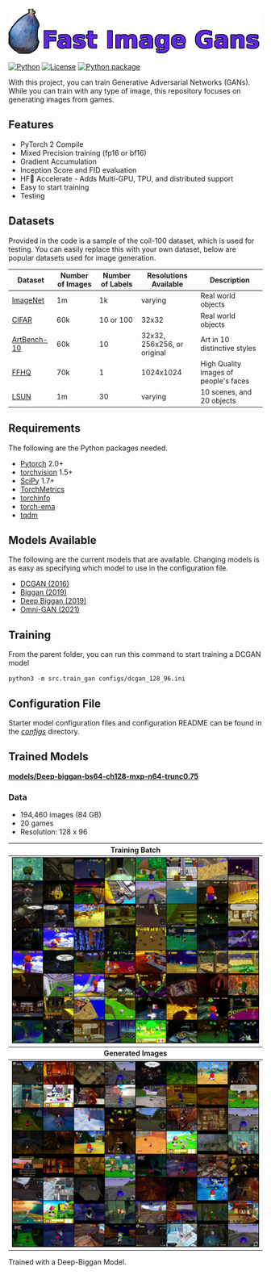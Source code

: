 ![Fast Image Gans with a picture of a fig to the left of it](logo/FigsName.png) 

[![Python](https://img.shields.io/badge/Python-3.8--3.11-blue)](https://www.python.org/downloads/) [![License](https://img.shields.io/badge/License-GPL--3.0-yellow)](https://github.com/gcervantes8/Game-Image-Generator/blob/master/LICENSE) [![Python package](https://github.com/gcervantes8/Game-Image-Generator/actions/workflows/python-package.yml/badge.svg)](https://github.com/gcervantes8/Game-Image-Generator/actions/workflows/python-package.yml)


With this project, you can train Generative Adversarial Networks (GANs).  While you can train with any type of image, this repository focuses on generating images from games.

## Features

 - PyTorch 2 Compile
 - Mixed Precision training (fp16 or bf16)
 - Gradient Accumulation
 - Inception Score and FID evaluation
 - HF🤗 Accelerate - Adds Multi-GPU, TPU, and distributed support
 - Easy to start training
 - Testing

## Datasets
Provided in the code is a sample of the coil-100 dataset, which is used for testing.  You can easily replace this with your own dataset, below are popular datasets used for image generation.

| Dataset | Number of Images | Number of Labels | Resolutions Available | Description |
| - | - | - | - | - |
|[ImageNet](https://www.kaggle.com/c/imagenet-object-localization-challenge/overview/description) | 1m | 1k | varying | Real world objects |
|[CIFAR](https://www.cs.toronto.edu/~kriz/cifar.html) | 60k | 10 or 100 | 32x32 | Real world objects |
|[ArtBench-10](https://github.com/liaopeiyuan/artbench#readme) | 60k | 10 | 32x32, 256x256, or original | Art in 10 distinctive styles |
|[FFHQ](https://github.com/NVlabs/ffhq-dataset#readme) | 70k | 1 | 1024x1024 | High Quality images of people's faces |
|[LSUN](https://www.yf.io/p/lsun) | 1m | 30 | varying | 10 scenes, and 20 objects |

## Requirements
The following are the Python packages needed.
- [Pytorch](https://pytorch.org/get-started/locally/) 2.0+
- [torchvision](https://pypi.org/project/torchvision/) 1.5+
- [SciPy](https://scipy.org/install/) 1.7+
- [TorchMetrics](https://torchmetrics.readthedocs.io/en/stable/)
- [torchinfo](https://github.com/TylerYep/torchinfo)
- [torch-ema](https://github.com/fadel/pytorch_ema)
- [tqdm](https://tqdm.github.io/)

## Models Available
The following are the current models that are available.  Changing models is as easy as specifying which model to use in the configuration file.
- [DCGAN (2016)](https://arxiv.org/pdf/1511.06434.pdf)
- [Biggan (2019)](https://arxiv.org/abs/1809.11096)
- [Deep Biggan (2019)](https://arxiv.org/abs/1809.11096)
- [Omni-GAN (2021)](https://arxiv.org/pdf/2011.13074.pdf)

## Training

From the parent folder, you can run this command to start training a DCGAN model
```
python3 -m src.train_gan configs/dcgan_128_96.ini
```

## Configuration File

Starter model configuration files and configuration README can be found in the [_configs_](https://github.com/gcervantes8/Game-Image-Generator/tree/master/configs) directory.

## Trained Models

[**models/Deep-biggan-bs64-ch128-mxp-n64-trunc0.75**](models/Deep-biggan-bs64-ch128-mxp-n64-trunc0.75)

### Data
- 194,460 images (84 GB)
- 20 games
- Resolution: 128 x 96

<table>
  <thead><th colspan="3">Training Batch</th></thead>
  <td colspan="3" align="center"><img src="models/Deep-biggan-bs64-ch128-mxp-n64-trunc0.75/images/train_batch.png" alt="Images of training batch"></td>
  <thead> <th colspan="3"> Generated Images </th> </thead>
<td colspan="3" align="center"><img src="models/Deep-biggan-bs64-ch128-mxp-n64-trunc0.75/images/generated_image_68000.png" alt="Images of training batch"></td>
</table>
Trained with a Deep-Biggan Model.
